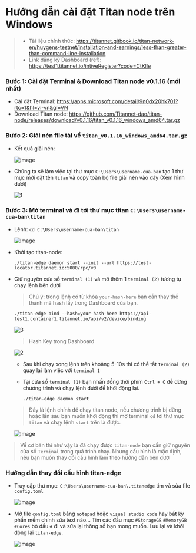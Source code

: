 # Hướng dẫn cài đặt Titan node trên Windows
> - Tài liệu chính thức: https://titannet.gitbook.io/titan-network-en/huygens-testnet/installation-and-earnings/less-than-greater-than-command-line-installation
> - Link đăng ký Dashboard (ref): https://test1.titannet.io/intiveRegister?code=CtKlIe

### Bước 1: Cài đặt Terminal & Download Titan node v0.1.16 (mới nhất)
  - Cài đặt Terminal: https://apps.microsoft.com/detail/9n0dx20hk701?rtc=1&hl=vi-vn&gl=VN
  - Download Titan node: https://github.com/Titannet-dao/titan-node/releases/download/v0.1.16/titan_v0.1.16_windows_amd64.tar.gz

### Bước 2: Giải nén file tải về `titan_v0.1.16_windows_amd64.tar.gz`
- Kết quả giải nén:
  
  ![image](https://github.com/vinatechpro/titan-install/assets/149946061/8cd22c7a-13ea-49c9-85ca-9a17d2006498)
- Chúng ta sẽ làm việc tại thư mục `C:\Users\username-cua-ban` tạo 1 thư mục mới đặt tên `titan` và copy toàn bộ file giải nén vào đây (Xem hình dưới)
  
    ![1](https://github.com/vinatechpro/titan-install/assets/149946061/28ead3d1-9784-4549-a30b-7565a5f58304)
### Bước 3: Mở terminal và đi tới thư mục titan `C:\Users\username-cua-ban\titan`
- Lệnh: `cd C:\Users\username-cua-ban\titan`
  
  ![image](https://github.com/vinatechpro/titan-install/assets/149946061/5ba39289-9dc4-4258-9da4-839d51e3843d)

- Khởi tạo titan-node:

  ```
  ./titan-edge daemon start --init --url https://test-locator.titannet.io:5000/rpc/v0
  ```

- Giữ nguyên cửa sổ `terminal (1)` và mở thêm 1 `terminal (2)` tương tự chạy lệnh bên dưới
  > Chú ý: trong lệnh có từ khóa `your-hash-here` bạn cần thay thế thành mã hash lấy trong Dashboard của bạn.

  ```
  ./titan-edge bind --hash=your-hash-here https://api-test1.container1.titannet.io/api/v2/device/binding
  ```
  ![3](https://github.com/vinatechpro/titan-install/assets/149946061/be95ec0d-7411-4c17-8503-3c8e950c9558)


  > Hash Key trong Dashboard
  
  ![2](https://github.com/vinatechpro/titan-install/assets/149946061/45fbfe66-4b17-44cc-a96c-5bfbc86d92c2)

  - Sau khi chạy xong lệnh trên khoảng 5-10s thì có thể tắt `terminal (2)` quay lại làm việc với `terminal 1`
  - Tại cửa sổ `terminal (1)` bạn nhấn đồng thời phím `Ctrl + C` để dừng chương trình và chạy lệnh dưới để khởi động lại.

    ```
    ./titan-edge daemon start
    ```
  
  > Đây là lệnh chính để chạy titan node, nếu chương trình bị dừng hoặc lần sau bạn muốn khởi động thì mở terminal `cd` tới thư mục `titan` và chạy lệnh `start` trên là được.

  ![image](https://github.com/vinatechpro/titan-install/assets/149946061/3bf7bac7-98fe-4ec5-a30d-68d4d55a05e2)


> Về cơ bản thì như vậy là đã chạy được `titan-node` bạn cần giữ nguyên cửa sổ `Terminal` trong quá trình chạy. Nhưng cấu hình là mặc định, nếu bạn muốn thay đổi cấu hình làm theo hướng dẫn bên dưới

### Hướng dẫn thay đổi cấu hình titan-edge
  - Truy cập thư mục: `C:\Users\username-cua-ban\.titanedge` tìm và sửa file `config.toml`
    
    ![image](https://github.com/vinatechpro/titan-install/assets/149946061/a7015dcd-1acf-4645-b694-3e3ba83b8688)
  - Mở file `config.toml` bằng `notepad` hoặc `visual studio code` hay bất kỳ phần mềm chỉnh sửa text nào... Tìm các đầu mục `#StorageGB` `#MemoryGB` `#Cores` bỏ dấu `#` đi và sửa lại thông số bạn mong muốn. Lưu lại và khởi động lại `titan-edge`.

    ![image](https://github.com/vinatechpro/titan-install/assets/149946061/6fda401d-d8ef-4615-8932-65faeea4b334)

